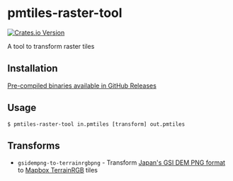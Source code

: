 # pmtiles-raster-tool

[![Crates.io Version](https://img.shields.io/crates/v/pmtiles-raster-tool)](https://crates.io/crates/pmtiles-raster-tool)

A tool to transform raster tiles

## Installation

[Pre-compiled binaries available in GitHub Releases](https://github.com/KotobaMedia/pmtiles-raster-tool/releases/latest)

## Usage

```
$ pmtiles-raster-tool in.pmtiles [transform] out.pmtiles
```

## Transforms

* `gsidempng-to-terrainrgbpng` - Transform [Japan's GSI DEM PNG format](https://maps.gsi.go.jp/development/demtile.html) to [Mapbox TerrainRGB](https://blog.mapbox.com/global-elevation-data-6689f1d0ba65) tiles
